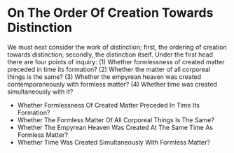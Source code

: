 # On The Order Of Creation Towards Distinction

We must next consider the work of distinction; first, the ordering of creation towards distinction; secondly, the distinction itself. Under the first head there are four points of inquiry:
(1) Whether formlessness of created matter preceded in time its formation?
(2) Whether the matter of all corporeal things is the same?
(3) Whether the empyrean heaven was created contemporaneously with formless matter?
(4) Whether time was created simultaneously with it?

* Whether Formlessness Of Created Matter Preceded In Time Its Formation?
* Whether The Formless Matter Of All Corporeal Things Is The Same?
* Whether The Empyrean Heaven Was Created At The Same Time As Formless Matter?
* Whether Time Was Created Simultaneously With Formless Matter?